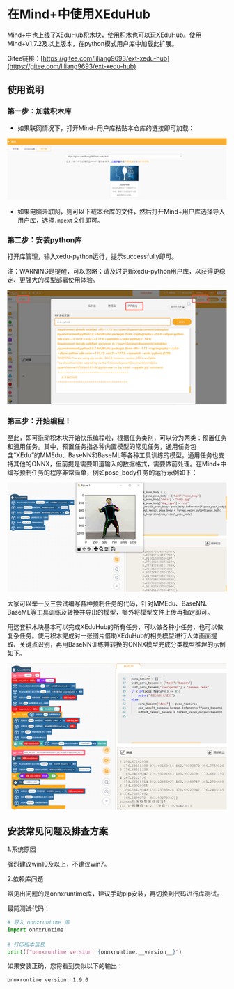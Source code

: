 # 在Mind+中使用XEduHub

Mind+中也上线了XEduHub积木块，使用积木也可以玩XEduHub。使用Mind+V1.7.2及以上版本，在python模式用户库中加载此扩展。

Gitee链接：[https://gitee.com/liliang9693/ext-xedu-hub](https://gitee.com/liliang9693/ext-xedu-hub)

## 使用说明

### 第一步：加载积木库

- 如果联网情况下，打开Mind+用户库粘贴本仓库的链接即可加载：

![](../images/xeduhub/mind1.png)

- 如果电脑未联网，则可以下载本仓库的文件，然后打开Mind+用户库选择导入用户库，选择`.mpext`文件即可。

### 第二步：安装python库

打开库管理，输入xedu-python运行，提示successfully即可。

注：WARNING是提醒，可以忽略；请及时更新xedu-python用户库，以获得更稳定、更强大的模型部署使用体验。

![](../images/xeduhub/mind2.png)

### 第三步：开始编程！

至此，即可拖动积木块开始快乐编程啦，根据任务类别，可以分为两类：预置任务和通用任务。其中，预置任务指各种内置模型的常见任务，通用任务包含“XEdu”的MMEdu、BaseNN和BaseML等各种工具训练的模型。通用任务也支持其他的ONNX，但前提是需要知道输入的数据格式，需要做前处理。在Mind+中编写预制任务的程序非常简单，例如pose_body任务的运行示例如下：

![](../images/xeduhub/mind3.png)

大家可以举一反三尝试编写各种预制任务的代码，针对MMEdu、BaseNN、BaseML等工具训练及转换并导出的模型，额外将模型文件上传再指定即可。

用这套积木块基本可以完成XEduHub的所有任务，可以做各种小任务，也可以做复杂任务。使用积木完成对一张图片借助XEduHub的相关模型进行人体画面提取、关键点识别，再用BaseNN训练并转换的ONNX模型完成分类模型推理的示例如下。

![](../images/xeduhub/mind4.png)

## 安装常见问题及排查方案

1.系统原因

强烈建议win10及以上，不建议win7。

2.依赖库问题

常见出问题的是onnxruntime库，建议手动pip安装，再切换到代码进行库测试。

最简测试代码：

```python
# 导入 onnxruntime 库
import onnxruntime

# 打印版本信息
print(f"onnxruntime version: {onnxruntime.__version__}")
```

如果安装正确，您将看到类似以下的输出：

```
onnxruntime version: 1.9.0
```

